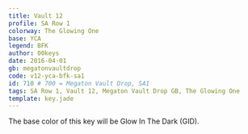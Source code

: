 ```yaml
---
title: Vault 12
profile: SA Row 1
colorway: The Glowing One
base: YCA
legend: BFK
author: 00keys
date: 2016-04-01
gb: megatonvaultdrop
code: v12-yca-bfk-sa1
id: 710 # 700 = Megaton Vault Drop, SA1
tags: SA Row 1, Vault 12, Megaton Vault Drop GB, The Glowing One
template: key.jade
---
```


The base color of this key will be Glow In The Dark (GID).


